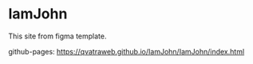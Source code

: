 # IamJohn

This site from figma template.

github-pages: https://qvatraweb.github.io/IamJohn/IamJohn/index.html
